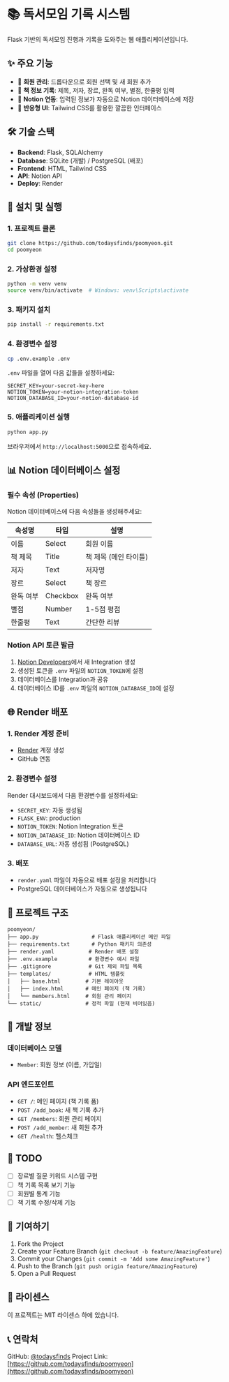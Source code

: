 # 📚 독서모임 기록 시스템

Flask 기반의 독서모임 진행과 기록을 도와주는 웹 애플리케이션입니다.

## ✨ 주요 기능

- 🎯 **회원 관리**: 드롭다운으로 회원 선택 및 새 회원 추가
- 📖 **책 정보 기록**: 제목, 저자, 장르, 완독 여부, 별점, 한줄평 입력
- 🔗 **Notion 연동**: 입력된 정보가 자동으로 Notion 데이터베이스에 저장
- 📱 **반응형 UI**: Tailwind CSS를 활용한 깔끔한 인터페이스

## 🛠 기술 스택

- **Backend**: Flask, SQLAlchemy
- **Database**: SQLite (개발) / PostgreSQL (배포)
- **Frontend**: HTML, Tailwind CSS
- **API**: Notion API
- **Deploy**: Render

## 🚀 설치 및 실행

### 1. 프로젝트 클론
```bash
git clone https://github.com/todaysfinds/poomyeon.git
cd poomyeon
```

### 2. 가상환경 설정
```bash
python -m venv venv
source venv/bin/activate  # Windows: venv\Scripts\activate
```

### 3. 패키지 설치
```bash
pip install -r requirements.txt
```

### 4. 환경변수 설정
```bash
cp .env.example .env
```

`.env` 파일을 열어 다음 값들을 설정하세요:
```
SECRET_KEY=your-secret-key-here
NOTION_TOKEN=your-notion-integration-token
NOTION_DATABASE_ID=your-notion-database-id
```

### 5. 애플리케이션 실행
```bash
python app.py
```

브라우저에서 `http://localhost:5000`으로 접속하세요.

## 📊 Notion 데이터베이스 설정

### 필수 속성 (Properties)
Notion 데이터베이스에 다음 속성들을 생성해주세요:

| 속성명 | 타입 | 설명 |
|--------|------|------|
| 이름 | Select | 회원 이름 |
| 책 제목 | Title | 책 제목 (메인 타이틀) |
| 저자 | Text | 저자명 |
| 장르 | Select | 책 장르 |
| 완독 여부 | Checkbox | 완독 여부 |
| 별점 | Number | 1-5점 평점 |
| 한줄평 | Text | 간단한 리뷰 |

### Notion API 토큰 발급
1. [Notion Developers](https://developers.notion.com/)에서 새 Integration 생성
2. 생성된 토큰을 `.env` 파일의 `NOTION_TOKEN`에 설정
3. 데이터베이스를 Integration과 공유
4. 데이터베이스 ID를 `.env` 파일의 `NOTION_DATABASE_ID`에 설정

## 🌐 Render 배포

### 1. Render 계정 준비
- [Render](https://render.com/) 계정 생성
- GitHub 연동

### 2. 환경변수 설정
Render 대시보드에서 다음 환경변수를 설정하세요:
- `SECRET_KEY`: 자동 생성됨
- `FLASK_ENV`: production
- `NOTION_TOKEN`: Notion Integration 토큰
- `NOTION_DATABASE_ID`: Notion 데이터베이스 ID
- `DATABASE_URL`: 자동 생성됨 (PostgreSQL)

### 3. 배포
- `render.yaml` 파일이 자동으로 배포 설정을 처리합니다
- PostgreSQL 데이터베이스가 자동으로 생성됩니다

## 📁 프로젝트 구조

```
poomyeon/
├── app.py                 # Flask 애플리케이션 메인 파일
├── requirements.txt       # Python 패키지 의존성
├── render.yaml           # Render 배포 설정
├── .env.example          # 환경변수 예시 파일
├── .gitignore            # Git 제외 파일 목록
├── templates/            # HTML 템플릿
│   ├── base.html        # 기본 레이아웃
│   ├── index.html       # 메인 페이지 (책 기록)
│   └── members.html     # 회원 관리 페이지
└── static/              # 정적 파일 (현재 비어있음)
```

## 🔧 개발 정보

### 데이터베이스 모델
- `Member`: 회원 정보 (이름, 가입일)

### API 엔드포인트
- `GET /`: 메인 페이지 (책 기록 폼)
- `POST /add_book`: 새 책 기록 추가
- `GET /members`: 회원 관리 페이지
- `POST /add_member`: 새 회원 추가
- `GET /health`: 헬스체크

## 📝 TODO

- [ ] 장르별 질문 키워드 시스템 구현
- [ ] 책 기록 목록 보기 기능
- [ ] 회원별 통계 기능
- [ ] 책 기록 수정/삭제 기능

## 🤝 기여하기

1. Fork the Project
2. Create your Feature Branch (`git checkout -b feature/AmazingFeature`)
3. Commit your Changes (`git commit -m 'Add some AmazingFeature'`)
4. Push to the Branch (`git push origin feature/AmazingFeature`)
5. Open a Pull Request

## 📄 라이센스

이 프로젝트는 MIT 라이센스 하에 있습니다.

## 📞 연락처

GitHub: [@todaysfinds](https://github.com/todaysfinds)
Project Link: [https://github.com/todaysfinds/poomyeon](https://github.com/todaysfinds/poomyeon) 